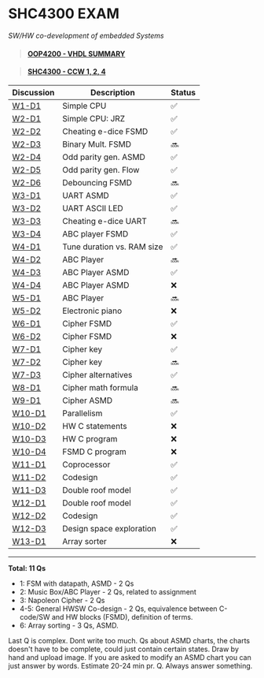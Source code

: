 # SHC4300 EXAM
*SW/HW co-development of embedded Systems*

> #### [OOP4200 - VHDL SUMMARY](https://github.com/deivyka/OOP4200/blob/master/VHDL_bigBoy.md)

> #### [SHC4300 - CCW 1, 2, 4](https://github.com/deivyka/SHC4300)


| Discussion                               | Description                 | Status              |
| ---------------------------------------- | --------------------------- | ------------------- |
| [W1-D1](/Discussions/W01/W1-D1.md)       | Simple CPU                  | :white_check_mark:  |
| [W2-D1](/Discussions/W02/W2-D1.md)       | Simple CPU: JRZ             | :white_check_mark:  |
| [W2-D2](/Discussions/W02/W2-D2.md)       | Cheating e-dice FSMD        | :white_check_mark:  |
| [W2-D3](/Discussions/W02/W2-D3.md)       | Binary Mult. FSMD           | :soon:              |
| [W2-D4](/Discussions/W02/W2-D4-D5.md)    | Odd parity gen. ASMD        | :white_check_mark:  |
| [W2-D5](/Discussions/W02/W2-D4-D5.md)    | Odd parity gen. Flow        | :white_check_mark:  |
| [W2-D6](/Discussions/W02/W2-D6.md)       | Debouncing FSMD             | :soon:              |
| [W3-D1](/Discussions/W03/W3-D1.md)       | UART ASMD                   | :white_check_mark:  |
| [W3-D2](/Discussions/W03/W3-D2.md)       | UART ASCII LED              | :white_check_mark:  |
| [W3-D3](/Discussions/W03/W3-D3.md)       | Cheating e-dice UART        | :soon:              |
| [W3-D4](/Discussions/W03/W3-D4.md)       | ABC player FSMD             | :white_check_mark:  |
| [W4-D1](/Discussions/W04/W4-D1.md)       | Tune duration vs. RAM size  | :white_check_mark:  |
| [W4-D2](/Discussions/W04/W4-D2.md)       | ABC Player                  | :soon:              |
| [W4-D3](/Discussions/W04/W4-D3.md)       | ABC Player ASMD             | :white_check_mark:  |
| [W4-D4](/Discussions/W04/W4-D4.md)       | ABC Player ASMD             | :x:                 |
| [W5-D1](/Discussions/W05/W5-D1.md)       | ABC Player                  | :soon:              |
| [W5-D2](/Discussions/W05/W5-D2.md)       | Electronic piano            | :x:                 |
| [W6-D1](/Discussions/W06/W6-D1.md)       | Cipher FSMD                 | :white_check_mark:  |
| [W6-D2](/Discussions/W06/W6-D2.md)       | Cipher FSMD                 | :x:                 |
| [W7-D1](/Discussions/W07/W7-D1.md)       | Cipher key                  | :white_check_mark:  |
| [W7-D2](/Discussions/W07/W7-D2.md)       | Cipher key                  | :soon:              |
| [W7-D3](/Discussions/W07/W7-D3.md)       | Cipher alternatives         | :white_check_mark:  |
| [W8-D1](/Discussions/W08/W8-D1.md)       | Cipher math formula         | :soon:              |
| [W9-D1](/Discussions/W09/W9-D1.md)       | Cipher ASMD                 | :soon:              |
| [W10-D1](/Discussions/W10/W10-D1.md)     | Parallelism                 | :white_check_mark:  |
| [W10-D2](/Discussions/W10/W10-D2.md)     | HW C statements             | :x:                 |
| [W10-D3](/Discussions/W10/W10-D3.md)     | HW C program                | :x:                 |
| [W10-D4](/Discussions/W10/W10-D4.md)     | FSMD C program              | :x:                 |
| [W11-D1](/Discussions/W11/W11-D1.md)     | Coprocessor                 | :white_check_mark:  |
| [W11-D2](/Discussions/W11/W11-D2.md)     | Codesign                    | :white_check_mark:  |
| [W11-D3](/Discussions/W11/W11-D3.md)     | Double roof model           | :white_check_mark:  |
| [W12-D1](/Discussions/W12/W12-D1.md)     | Double roof model           | :white_check_mark:  |
| [W12-D2](/Discussions/W12/W12-D2.md)     | Codesign                    | :white_check_mark:  |
| [W12-D3](/Discussions/W12/W12-D3.md)     | Design space exploration    | :white_check_mark:  |
| [W13-D1](/Discussions/W13/W13-D1.md)     | Array sorter                | :x:                 |


----

**Total: 11 Qs** 

* 1: FSM with datapath, ASMD -  2 Qs
* 2: Music Box/ABC Player - 2 Qs, related to assignment
* 3: Napoleon Cipher - 2 Qs
* 4-5: General HWSW Co-design - 2 Qs, equivalence between C-code/SW and HW blocks (FSMD), definition of terms.
* 6: Array sorting - 3 Qs, ASMD.

Last Q is complex. Dont write too much. Qs about ASMD charts, the charts doesn't have to be complete, could just contain certain states. Draw by hand and upload image. If you are asked to modify an ASMD chart you can just answer by words.
Estimate 20-24 min pr. Q. Always answer something.
